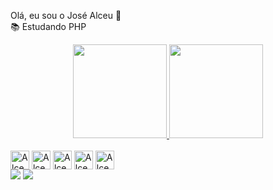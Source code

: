Olá, eu sou o José Alceu 👋
<br>📚  Estudando PHP </br>
<div align="center">
  <a href="https://github.com/josealceu16">
    <img height="150em" src="https://github-readme-stats.vercel.app/api?username=josealceu16&count_private=true&include_all_commits=true&show_icons=true&theme=transparent&hide_border=false&show_owner=true"/>
    <img height="150em" src="https://github-readme-stats.vercel.app/api/top-langs/?username=josealceu16&theme=transparent&hide_border=false&&layout=compact"/>
  </a>
</div>

<div style="display: inline_block"><br>
  <img align= "center" alt="Alceu-Java" height="30" width"40" src="https://cdn.jsdelivr.net/gh/devicons/devicon/icons/java/java-original.svg"</div>
  <img align= "center" alt="Alceu-VsCode" height="30" width"40"<img src="https://cdn.jsdelivr.net/gh/devicons/devicon/icons/vscode/vscode-original.svg" />
  <img align= "center" alt="Alceu-HTML" height="30" width"40" <img src="https://cdn.jsdelivr.net/gh/devicons/devicon/icons/html5/html5-original.svg" />
  <img align= "center" alt="Alceu-CSS" height="30" width"40" <img src="https://cdn.jsdelivr.net/gh/devicons/devicon/icons/css3/css3-original.svg" />
  <img align= "center" alt="Alceu-JavaScript" height="30" width"40"<img src="https://cdn.jsdelivr.net/gh/devicons/devicon/icons/javascript/javascript-original.svg" /></br>
          
  
  
  <div>
   <a href="https://www.instagram.com/alceu.amg/" target="_blank"><img src="https://img.shields.io/badge/-Instagram-%23E4405F?style=for-the-badge&logo=instagram&logoColor=white" target="_blank"></a>
    <a href="mailto:alceugames39@gmail.com"><img src="https://img.shields.io/badge/-Gmail-%23333?style=for-the-badge&logo=gmail&logoColor=white" target="_blank"></a>
</div>
  
  

